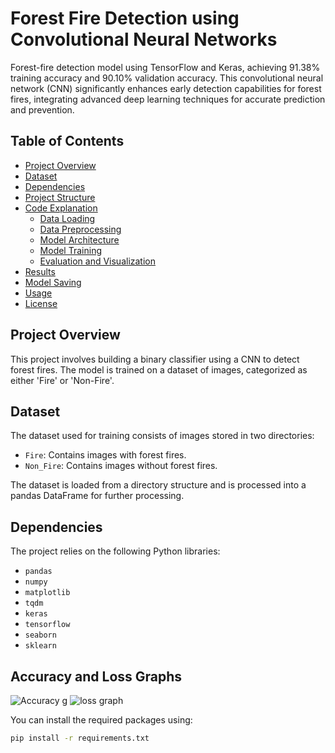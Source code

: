 # Forest Fire Detection using Convolutional Neural Networks

Forest-fire detection model using TensorFlow and Keras, achieving 91.38% training accuracy and 90.10% validation accuracy. This convolutional neural network (CNN) significantly enhances early detection capabilities for forest fires, integrating advanced deep learning techniques for accurate prediction and prevention.

## Table of Contents
- [Project Overview](#project-overview)
- [Dataset](#dataset)
- [Dependencies](#dependencies)
- [Project Structure](#project-structure)
- [Code Explanation](#code-explanation)
  - [Data Loading](#data-loading)
  - [Data Preprocessing](#data-preprocessing)
  - [Model Architecture](#model-architecture)
  - [Model Training](#model-training)
  - [Evaluation and Visualization](#evaluation-and-visualization)
- [Results](#results)
- [Model Saving](#model-saving)
- [Usage](#usage)
- [License](#license)

## Project Overview
This project involves building a binary classifier using a CNN to detect forest fires. The model is trained on a dataset of images, categorized as either 'Fire' or 'Non-Fire'.

## Dataset
The dataset used for training consists of images stored in two directories:
- `Fire`: Contains images with forest fires.
- `Non_Fire`: Contains images without forest fires.

The dataset is loaded from a directory structure and is processed into a pandas DataFrame for further processing.

## Dependencies
The project relies on the following Python libraries:
- `pandas`
- `numpy`
- `matplotlib`
- `tqdm`
- `keras`
- `tensorflow`
- `seaborn`
- `sklearn`

## Accuracy and Loss Graphs


![Accuracy g](https://user-images.githubusercontent.com/75358720/150759562-1f60fe55-f36e-43c8-9b75-9a36100cbf98.jpg)
![loss graph](https://user-images.githubusercontent.com/75358720/150759589-dceb2e2f-65f0-43b0-ac36-0eb589e1fb05.jpg)

You can install the required packages using:
```bash
pip install -r requirements.txt 



